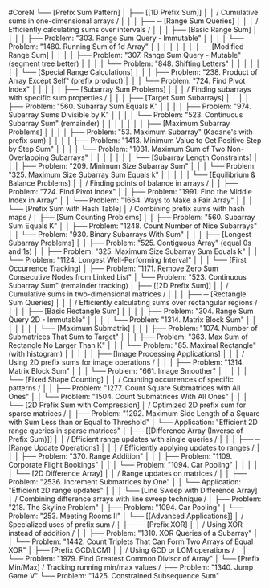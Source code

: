 #CoreN
└──  [Prefix Sum Pattern]
    │
    ├── [[1D Prefix Sum]]
    │   │   / Cumulative sums in one-dimensional arrays /
    │   │
    │   ├── ─ [Range Sum Queries]
    │   │   │   / Efficiently calculating sums over intervals /
    │   │   │   ├── [Basic Range Sum]
    │   │   │   │   ├── Problem: "303. Range Sum Query - Immutable"
    │   │   │   │   └── Problem: "1480. Running Sum of 1d Array"
    │   │   │   │
    │   │   │   ├── [Modified Range Sum]
    │   │   │   │   ├── Problem: "307. Range Sum Query - Mutable" (segment tree better)
    │   │   │   │   └── Problem: "848. Shifting Letters"
    │   │   │   │
    │   │   │   └── [Special Range Calculations]
    │   │   │       ├── Problem: "238. Product of Array Except Self" (prefix product)
    │   │   │       └── Problem: "724. Find Pivot Index"
    │   │   │
    │   │   ├── [Subarray Sum Problems]
    │   │   │   / Finding subarrays with specific sum properties /
    │   │   │   ├── [Target Sum Subarrays]
    │   │   │   │   ├── Problem: "560. Subarray Sum Equals K"
    │   │   │   │   ├── Problem: "974. Subarray Sums Divisible by K"
    │   │   │   │   └── Problem: "523. Continuous Subarray Sum" (remainder)
    │   │   │   │
    │   │   │   ├── [Maximum Subarray Problems]
    │   │   │   │   ├── Problem: "53. Maximum Subarray" (Kadane's with prefix sum)
    │   │   │   │   ├── Problem: "1413. Minimum Value to Get Positive Step by Step Sum"
    │   │   │   │   └── Problem: "1031. Maximum Sum of Two Non-Overlapping Subarrays"
    │   │   │   │
    │   │   │   └── [Subarray Length Constraints]
    │   │   │       ├── Problem: "209. Minimum Size Subarray Sum"
    │   │   │       └── Problem: "325. Maximum Size Subarray Sum Equals k"
    │   │   │
    │   │   └── [Equilibrium & Balance Problems]
    │   │       / Finding points of balance in arrays /
    │   │       ├── Problem: "724. Find Pivot Index"
    │   │       ├── Problem: "1991. Find the Middle Index in Array"
    │   │       └── Problem: "1664. Ways to Make a Fair Array"
    │   │
    │   └── [Prefix Sum with Hash Table]
    │       / Combining prefix sums with hash maps /
    │       ├── [Sum Counting Problems]
    │       │   ├── Problem: "560. Subarray Sum Equals K"
    │       │   ├── Problem: "1248. Count Number of Nice Subarrays"
    │       │   └── Problem: "930. Binary Subarrays With Sum"
    │       │
    │       ├── [Longest Subarray Problems]
    │       │   ├── Problem: "525. Contiguous Array" (equal 0s and 1s)
    │       │   ├── Problem: "325. Maximum Size Subarray Sum Equals k"
    │       │   └── Problem: "1124. Longest Well-Performing Interval"
    │       │
    │       └── [First Occurrence Tracking]
    │           ├── Problem: "1171. Remove Zero Sum Consecutive Nodes from Linked List"
    │           └── Problem: "523. Continuous Subarray Sum" (remainder tracking)
    │
    ├── [[2D Prefix Sum]]
    │   │   / Cumulative sums in two-dimensional matrices /
    │   │
    │   ├── ─ [Rectangle Sum Queries]
    │   │   │   / Efficiently calculating sums over rectangular regions /
    │   │   │   ├── [Basic Rectangle Sum]
    │   │   │   │   ├── Problem: "304. Range Sum Query 2D - Immutable"
    │   │   │   │   └── Problem: "1314. Matrix Block Sum"
    │   │   │   │
    │   │   │   └── [Maximum Submatrix]
    │   │   │       ├── Problem: "1074. Number of Submatrices That Sum to Target"
    │   │   │       ├── Problem: "363. Max Sum of Rectangle No Larger Than K"
    │   │   │       └── Problem: "85. Maximal Rectangle" (with histogram)
    │   │   │
    │   │   ├── [Image Processing Applications]
    │   │   │   / Using 2D prefix sums for image operations /
    │   │   │   ├── Problem: "1314. Matrix Block Sum"
    │   │   │   └── Problem: "661. Image Smoother"
    │   │   │
    │   │   └── [Fixed Shape Counting]
    │   │       / Counting occurrences of specific patterns /
    │   │       ├── Problem: "1277. Count Square Submatrices with All Ones"
    │   │       └── Problem: "1504. Count Submatrices With All Ones"
    │   │
    │   └── [2D Prefix Sum with Compression]
    │       / Optimized 2D prefix sum for sparse matrices /
    │       ├── Problem: "1292. Maximum Side Length of a Square with Sum Less than or Equal to Threshold"
    │       └── Application: "Efficient 2D range queries in sparse matrices"
    │
    ├── [[Difference Array (Inverse of Prefix Sum)]]
    │   │   / Efficient range updates with single queries /
    │   │
    │   ├── ─ [Range Update Operations]
    │   │   │   / Efficiently applying updates to ranges /
    │   │   │   ├── Problem: "370. Range Addition"
    │   │   │   ├── Problem: "1109. Corporate Flight Bookings"
    │   │   │   └── Problem: "1094. Car Pooling"
    │   │   │
    │   │   └── [2D Difference Array]
    │   │       / Range updates on matrices /
    │   │       ├── Problem: "2536. Increment Submatrices by One"
    │   │       └── Application: "Efficient 2D range updates"
    │   │
    │   └── [Line Sweep with Difference Array]
    │       / Combining difference arrays with line sweep technique /
    │       ├── Problem: "218. The Skyline Problem"
    │       ├── Problem: "1094. Car Pooling"
    │       └── Problem: "253. Meeting Rooms II"
    │
    └── [[Advanced Applications]]
        │   / Specialized uses of prefix sum /
        │
        ├── ─ [Prefix XOR]
        │   │   / Using XOR instead of addition /
        │   │   ├── Problem: "1310. XOR Queries of a Subarray"
        │   │   └── Problem: "1442. Count Triplets That Can Form Two Arrays of Equal XOR"
        │
        ├── [Prefix GCD/LCM]
        │   │   / Using GCD or LCM operations /
        │   │   └── Problem: "1979. Find Greatest Common Divisor of Array"
        │
        └── [Prefix Min/Max]
            / Tracking running min/max values /
            ├── Problem: "1340. Jump Game V"
            └── Problem: "1425. Constrained Subsequence Sum"